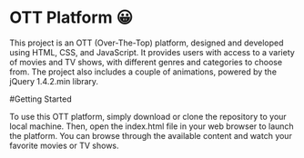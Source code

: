 <h1>OTT Platform 😀</h1>

This project is an OTT (Over-The-Top) platform, designed and developed using HTML, CSS, and JavaScript. It provides users with access to a variety of movies and TV shows, with different genres and categories to choose from. The project also includes a couple of animations, powered by the jQuery 1.4.2.min library.

#Getting Started

To use this OTT platform, simply download or clone the repository to your local machine. Then, open the index.html file in your web browser to launch the platform. You can browse through the available content and watch your favorite movies or TV shows.
